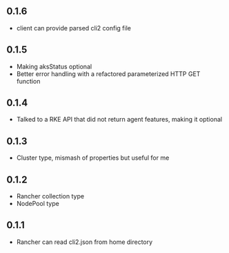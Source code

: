 0.1.6
--

 * client can provide parsed cli2 config file

0.1.5
--

 * Making aksStatus optional
 * Better error handling with a refactored parameterized HTTP GET function

0.1.4
--

 * Talked to a RKE API that did not return agent features, making it optional

0.1.3
--

 * Cluster type, mismash of properties but useful for me

0.1.2
--

 * Rancher collection type
 * NodePool type

0.1.1
--

 * Rancher can read cli2.json from home directory